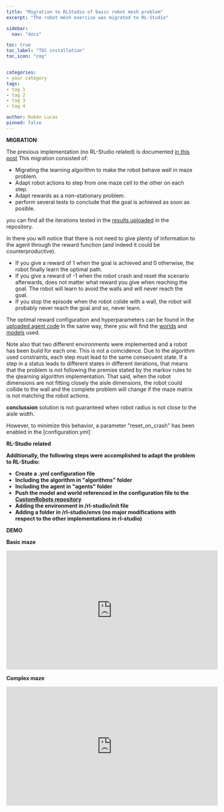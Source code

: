 ```yaml
---
title: "Migration to RLStudio of basic robot mesh problem"
excerpt: "The robot mesh exercise was migrated to RL-Studio"

sidebar:
  nav: "docs"

toc: true
toc_label: "TOC installation"
toc_icon: "cog"


categories:
- your category
tags:
- tag 1
- tag 2
- tag 3
- tag 4

author: Rubén Lucas
pinned: false
---
```


<strong>MIGRATION</strong>


The previous implementation (no RL-Studio related) is documented [in this post](https://roboticslaburjc.github.io/2020-phd-ruben-lucas/projects/2021-01-08-model_free_qlearning_algorithm/)
This migration consisted of:
  -  Migrating the learning algorithm to make the robot behave well in maze problem.
  -  Adapt robot actions to step from one maze cell to the other on each step.
  -  Adapt rewards as a non-stationary problem.
  -  perform several tests to conclude that the goal is achieved as soon as posible.

you can find all the iterations tested in the [results uploaded](https://github.com/RoboticsLabURJC/2020-phd-ruben-lucas/tree/master/RL_Unibotics/RL-Studio/robot_mesh/agents/logs) in the repository.

In there you will notice that there is not need to give plenty of information to the agent through the reward function (and indeed it could be counterproductive).
   - If you give a reward of 1 when the goal is achieved and 0 otherwise, the robot finally learn the optimal path.
   - If you give a reward of -1 when the robot crash and reset the scenario afterwards, does not matter what reward you give when reaching the goal.
   The robot will learn to avoid the walls and will never reach the goal.
   - If you stop the episode when the robot colide with a wall, the robot will probably never reach the goal and so, never learn.

The optimal reward configuration and hyperparameters can be found in the [uploaded agent code](https://github.com/RoboticsLabURJC/2020-phd-ruben-lucas/tree/master/RL_Unibotics/RL-Studio/robot_mesh/agents)
In the same way, there you will find the [worlds](https://github.com/RoboticsLabURJC/2020-phd-ruben-lucas/tree/master/RL_Unibotics/RL-Studio/robot_mesh/world) and [models](https://github.com/RoboticsLabURJC/2020-phd-ruben-lucas/tree/master/RL_Unibotics/RL-Studio/robot_mesh/model) used.

Note also that two different environments were implemented and a robot has been build for each one.
This is not a coincidence. Due to the algorithm used constraints, each step must lead to the same consecuent state. If a 
step in a status leads to different states in different iterations, that means that the problem is not following the premise stated by the markov rules to the qlearning algorithm implementation.
That said, when the robot dimensions are not fitting closely the aisle dimensions, the robot could collide to the wall and the complete problem will change if the maze matrix is not matching the robot actions.

**conclussion** 
solution is not guaranteed when robot radius is not close to the aisle width.

However, to minimize this behavior, a parameter "reset_on_crash" has been enabled in the [configuration.yml]

<strong>RL-Studio related<strong>

Additionally, the following steps were accomplished to adapt the problem to RL-Studio:
- Create a .yml configuration file
- Including the algorithm in "algorithms" folder
- Including the agent in "agents" folder
- Push the model and world referenced in the configuration file to the [CustomRobots repository](https://github.com/JdeRobot/CustomRobots)
- Adding the environment in /rl-studio/__init__ file
- Adding a folder in /rl-studio/envs (no major modifications with respect to the other implementations in rl-studio)

<strong>DEMO</strong>

<strong>Basic maze</strong>

<iframe width="560" height="315" src="https://www.youtube.com/embed/HxAJtyRjt4g" title="YouTube video player" frameborder="0" allow="accelerometer; autoplay; clipboard-write; encrypted-media; gyroscope; picture-in-picture" allowfullscreen></iframe>

<strong>Complex maze</strong>

<iframe width="560" height="315" src="https://www.youtube.com/embed/36Zko9hSY6k" title="YouTube video player" frameborder="0" allow="accelerometer; autoplay; clipboard-write; encrypted-media; gyroscope; picture-in-picture" allowfullscreen></iframe>